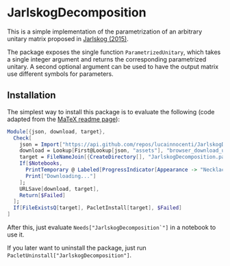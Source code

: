 # JarlskogDecomposition

This is a simple implementation of the parametrization of an arbitrary unitary matrix proposed in [Jarlskog (2015)](https://arxiv.org/abs/math-ph/0504049).

The package exposes the single function `ParametrizedUnitary`, which takes a single integer argument and returns the corresponding parametrized unitary.
A second optional argument can be used to have the output matrix use different symbols for parameters.

## Installation
The simplest way to install this package is to evaluate the following (code adapted from the [MaTeX readme page](https://github.com/szhorvat/MaTeX)):

```Mathematica
Module[{json, download, target},
  Check[
    json = Import["https://api.github.com/repos/lucainnocenti/JarlskogDecomposition/releases/latest", "JSON"];
    download = Lookup[First@Lookup[json, "assets"], "browser_download_url"];
    target = FileNameJoin[{CreateDirectory[], "JarlskogDecomposition.paclet"}];
    If[$Notebooks,
      PrintTemporary @ Labeled[ProgressIndicator[Appearance -> "Necklace"], "Downloading...", Right],
      Print["Downloading..."]
    ];
    URLSave[download, target],
    Return[$Failed]
  ];
  If[FileExistsQ[target], PacletInstall[target], $Failed]
]
```
After this, just evaluate ``Needs["JarlskogDecomposition`"]`` in a notebook to use it.

If you later want to uninstall the package, just run `PacletUninstall["JarlskogDecomposition"]`.
